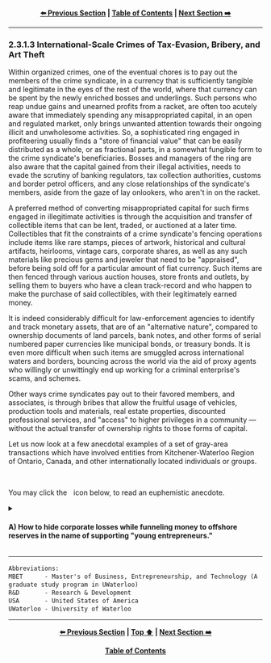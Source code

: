 <div align="center">
  
  **[:arrow_left: Previous Section][Prev] | [Table of Contents][TOC] | [Next Section :arrow_right:][Next]**
  
  [Prev]: ./02-3-1-2.md
  [Next]: ./02-3-2.md
  [TOC]: ./README.md#table-of-contents
  
</div>

---


### 2.3.1.3 International-Scale Crimes of Tax-Evasion, Bribery, and Art Theft
Within organized crimes, one of the eventual chores is to pay out the members of the crime syndicate, in a currency that is sufficiently tangible and legitimate in the eyes of the rest of the world, where that currency can be spent by the newly enriched bosses and underlings. Such persons who reap undue gains and unearned profits from a racket, are often too acutely aware that immediately spending any misappropriated capital, in an open and regulated market, only brings unwanted attention towards their ongoing illicit and unwholesome activities. So, a sophisticated ring engaged in profiteering usually finds a "store of financial value" that can be easily distributed as a whole, or as fractional parts, in a somewhat fungible form to the crime syndicate's beneficiaries. Bosses and managers of the ring are also aware that the capital gained from their illegal activities, needs to evade the scrutiny of banking regulators, tax collection authorities, customs and border petrol officers, and any close relationships of the syndicate's members, aside from the gaze of lay onlookers, who aren't in on the racket. 

A preferred method of converting misappropriated capital for such firms engaged in illegitimate activities is through the acquisition and transfer of collectible items that can be lent, traded, or auctioned at a later time. Collectibles that fit the constraints of a crime syndicate's fencing operations include items like rare stamps, pieces of artwork, historical and cultural artifacts, heirlooms, vintage cars, corporate shares, as well as any such materials like precious gems and jeweler that need to be "appraised", before being sold off for a particular amount of fiat currency. Such items are then fenced through various auction houses, store fronts and outlets, by selling them to buyers who have a clean track-record and who happen to make the purchase of said collectibles, with their legitimately earned money.  

It is indeed considerably difficult for law-enforcement agencies to identify and track monetary assets, that are of an "alternative nature", compared to ownership documents of land parcels, bank notes, and other forms of serial numbered paper currencies like municipal bonds, or treasury bonds. It is even more difficult when such items are smuggled across international waters and borders, bouncing across the world via the aid of proxy agents who willingly or unwittingly end up working for a criminal enterprise's scams, and schemes. 

Other ways crime syndicates pay out to their favored members, and associates, is through bribes that allow the fruitful usage of vehicles, production tools and materials, real estate properties, discounted professional services, and "access" to higher privileges in a community — without the actual transfer of ownership rights to those forms of capital. 

Let us now look at a few anecdotal examples of a set of gray-area transactions which have involved entities from Kitchener-Waterloo Region of Ontario, Canada, and other internationally located individuals or groups. 

<br>
<p>You may click the <img width="1%" src="./img/solid_white-pointing_right-triangle.png"></img> icon below, to read an euphemistic anecdote.</p>

<details><summary><h4>A) How to hide corporate losses while funneling money to offshore reserves in the name of supporting "young entrepreneurs."</h4></summary> 
 
Suppose you happen to be a senior manager in a multi-national corporation situated in Seattle, Washington, USA. The year is 2015-2016 and you've had an underwhelming financial year because the profits from your computer-chip manufacturing business has fallen short of investor expectations, and your company as a whole has underperformed in share markets compared to your competitors — by a significant margin. You need to somehow offload your loss generating projects, deffer payments of taxes to a later financial year to pad the coming year's balance sheets, find ways to cut budgets, make some layoffs, and try to gin up some excitement about your brand as well as your company's future outlook. You realize that you  need to make some quick and tough decisions, to appease you company's boardroom attendees who only care about numbers published in quarterly earnings reports. 

Somehow, you notice a startup company called Thalmic Labs launched from a Canadian university called UWaterloo. The founders and members of the startup seem upbeat and they are seeking partners from the high-end tech industry. The product they intend to make and sell called Myo Band, is clearly a gimmick, but an effective one at that, for it has managed to grab your attention in a way that other startups from the US and other regions of the world haven't. You figure that they will soon enough need an industry partner's help, to pivot away form their current technology venture. 

A novel but languishing project from your company has been trying to promote a technology development kit for building computer-vision based products. It includes a proprietary software application programming interface, and some hardware with cameras and microprocessors built using your latest chipset designed for mobiles and wearables. This dev-kit is specifically aimed at machine learning based applications that utilize eye-tracking, stereoscopic depth mapping, and augmented reality.

You acquiesces yourself with members and existing partners of Thalmic Labs by having them arrange a meeting with your team. You then convince them that you will invest in their company, for your business philosophy is to "invest in the people and the long-term vision of a company that you can believe in, and not merely in the company's product mix or service offerings." You pitch them your financial support, access to world-class engineers and managers as mentors, the prestige of being associated with your brand, and your computer-vision related dev-kit. They ask you how the dev-kit's software and hardware for tiny cameras is going help them bring their Myo Band to the market. You bluntly tell them that it simply isn't going to do anything of that sort. They get the picture and the idea you've pitched to them. They are more than glad to partner with you, and they are more than happy to "move on" from their previous efforts in making something futuristic, for the particular markets they were aiming to cater to. You find some satisfaction and contentment in the fact that a bunch of people high on *bromance and startup fever*, aren't as dumb as they have otherwise appeared to be to others. 

Thalmic Labs gets rebranded as North. It pivots to making something like Google Glass in "stealth-mode." You start to smoothly move a few distressed assets and funds to a corporate entity in Canada that is innocuously called North Inc., which isn't your subsidiary nor a proper joint venture partner. In your books you bury such transactions as Research and Development (R&D) expenses, and you even try to showcase your, otherwise legitimate seeming association with the startup, as an act of corporate social responsibility. Your company's team becomes a set of all-round, god-father like figures to North's co-founders and employees. Members of your team advertise North's efforts to US military and defense contractors, suggesting that the eventual "secret sauce" and technology developed through such R&D efforts, could very well be used as heads-up display, mounted in protective eye-ware or helmets, for soldiers and pilots. To other big-tech companies, a similar idea is advertised with the view that North's work outputs, irrespective of production delays or potential violations of plagiarism, can be used in lightweight headsets for virtual reality applications, to provide a cutting-edge against products from HTC, Meta, and Samsung. 

Within a year, North comes out of stealth-mode to reveal that it has been making catchy eye-ware with features for augmented reality. The release date for their product isn't announced; public's focus and attention is instead drawn to their new offices and cool headquarters in Kitchener, Ontario.

Few tax-credits from Canada's Revenue Agency trickle into the accounts of North, for "Scientific Research & Experimental Development" carried out by the company and its investors. A number of new high-tech jobs are created in Kitchener through North, which makes the city's local politicians joyful. The rent paid to the owner of North's office buildings generates yearly tax-revenues that makes the region's, and province's politicians happy. The extremely entrepreneurial landlord takes a piece of the pie he receives as yearly rent money from North, to frequently do a bit of back-channeling for "peace in the Middle-East", in-line with the late Yasser Arafat's version of geo-political power brokering between Palestinians, Arab Israelis, and Jewish settlers, who happen to live in and around Haifa, Jerusalem as well as the Gaza Strip. May God rest Yasser Arafat's soul in peace, and grant a bit more wisdom, scruples, and scrupulousness to those who may have a shrine dedicated to him in their office. 

Those back-channeled financing efforts to support various 'activists and peace workers', that go undetected by international policing agencies, happen to be "'gifts' from Canada to various factions in Israel for the furtherance of peace in the Middle East." Those so-called gifts are even blessed and approved by the Vatican, apart from being backed by a few incumbent government officials in Canada, "for making the world a better place." How can gray-area shady deals and international-scale clandestine operations ever succeed, without the Pope's approbations, right?   

You pat yourself on the back for a job well done, and continue to shuffle around debts and revenues within your Seattle based company's accounts, with the liabilities and assets of fledgling companies across boarders, for the purposes of "bringing promising startups and new companies into the folds of your multi-national company's 'ecosystem'."

Seeing all of this, executive members and the leadership of UWaterloo rejoice, and start promoting "The Way of The True North", as a set of cultural and 'entrepreneurial' practices, to students of programs like Velocity and MBET. Students and startup founders in the region are prodded to be more like North, which is poised for: exponential growth as a leader and innovator within the augmented reality market space, in the world-wide arena of import and export business of cutting-edge technology.  

But then the pandemic happens, and Google acquires North. That counts as a reasonable financial success for a company that kept making futuristic gimmicks and vapor-ware, doesn't it? 

>Perhaps North manged to make some kind of a secret sauce which caused it to get acquired by Google. Or maybe it was just irritating for Google to watch somebody down the street from them, steal their spotlight and glory, with something even more "lightweight" than [Google Cardboard](https://en.wikipedia.org/wiki/Google_Cardboard). 

</details>

---

```
Abbreviations:
MBET      - Master's of Business, Entrepreneurship, and Technology (A graduate study program in UWaterloo)
R&D       - Research & Development 
USA       - United States of America
UWaterloo - University of Waterloo
```

---
<div align="center">
  
  **[:arrow_left: Previous Section][Prev] | [Top :arrow_up:][Top] | [Next Section :arrow_right:][Next]** 
  
  **[Table of Contents][TOC]**

  [Prev]: ./02-3-1-2.md
  [Top]: ./02-3-1-3.md#2313-international-scale-crimes-of-tax-evasion-bribery-and-art-theft
  [Next]: ./02-3-2.md
  [TOC]: ./README.md#table-of-contents
  
</div>